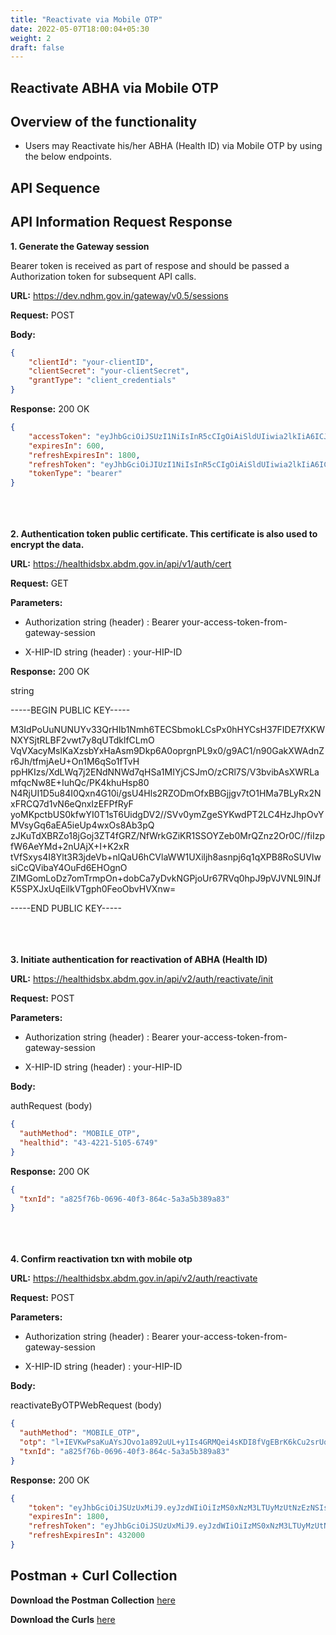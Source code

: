 ```yaml
---
title: "Reactivate via Mobile OTP"
date: 2022-05-07T18:00:04+05:30
weight: 2
draft: false
---
```


## Reactivate ABHA via Mobile OTP

## Overview of the functionality 

- Users may Reactivate his/her ABHA (Health ID) via Mobile OTP by using the below endpoints.

## API Sequence 


## API Information Request Response 



**1. Generate the Gateway session**

Bearer token is received as part of respose and should be passed a Authorization token for subsequent API calls.

**URL:** https://dev.ndhm.gov.in/gateway/v0.5/sessions

**Request:** POST  

**Body:**

```json
{
    "clientId": "your-clientID",
    "clientSecret": "your-clientSecret",
    "grantType": "client_credentials"
}
```

**Response:** 200 OK

```json
{
    "accessToken": "eyJhbGciOiJSUzI1NiIsInR5cCIgOiAiSldUIiwia2lkIiA6ICJBbFJiNVdDbThUbTlFSl9JZk85ejA2ajlvQ3Y1MXBLS0ZrbkdiX1RCdkswIn0.eyJleHAiOjE2NTMzNjkyNTYsImlhdCI6MTY1MzM2ODY1NiwianRpIjoiZDg5YTFlYmUtZWRlNS00Y2U4LWEwZTAtMTUzNGNjNzkyYjk0IiwiaXNzIjoiaHR0cHM6Ly9kZXYubmRobS5nb3YuaW4vYXV0aC9yZWFsbXMvY2VudHJhbC1yZWdpc3RyeSIsImF1ZCI6WyJyZWFsbS1tYW5hZ2VtZW50IiwiYWNjb3VudCJdLCJzdWIiOiIwNmJkNGZlNy04NjEyLTRiZmEtYTI1NS1iMDdiZmFjZmU1M2QiLCJ0eXAiOiJCZWFyZXIiLCJhenAiOiJoZWFsdGhpZC1hcGkiLCJzZXNzaW9uX3N0YXRlIjoiNjU2NGY2N2UtZjM4My00NGRiLWIyOTY",
    "expiresIn": 600,
    "refreshExpiresIn": 1800,
    "refreshToken": "eyJhbGciOiJIUzI1NiIsInR5cCIgOiAiSldUIiwia2lkIiA6ICIyMWU5NzA4OS00ZTcxLTQyNGEtOTAzYS1jOTAyMWM1NmFlNWYifQ.eyJleHAiOjE2NTMzNzA0NTYsImlhdCI6MTY1MzM2ODY1NiwianRpIjoiNGY1ZjZjMWYtYTk0Yy00ZjJmLThmZjctYTY2MDRiN",
    "tokenType": "bearer"
}
```



\
\
\
**2. Authentication token public certificate. This certificate is also used to encrypt the data.**

**URL:** https://healthidsbx.abdm.gov.in/api/v1/auth/cert

**Request:** GET  

**Parameters:**

- Authorization string (header) : Bearer your-access-token-from-gateway-session

- X-HIP-ID string (header) : your-HIP-ID


**Response:** 200  OK

string

-----BEGIN PUBLIC KEY-----

M3IdPoUuNUNUYv33QrHIb1Nmh6TECSbmokLCsPx0hHYCsH37FIDE7fXKWNXYSjtRLBF2vwt7y8qUTdklfCLmO
VqVXacyMslKaXzsbYxHaAsm9Dkp6A0oprgnPL9x0/g9AC1/n90GakXWAdnZr6Jh/tfmjAeU+On1M6qSo1fTvH
ppHKIzs/XdLWq7j2ENdNNWd7qHSa1MIYjCSJmO/zCRl7S/V3bvibAsXWRLamfqcNw8E+IuhQc/PK4khuHsp80
N4RjUI1D5u84I0Qxn4G10i/gsU4Hls2RZODmOfxBBGjjgv7tO1HMa7BLyRx2NxFRCQ7d1vN6eQnxIzEFPfRyF
yoMKpctbUS0kfwYI0T1sT6UidgDV2//SVv0ymZgeSYKwdPT2LC4HzJhpOvYMVsyGq6aEA5ieUp4wxOs8Ab3pQ
zJKuTdXBRZo18jGoj3ZT4fGRZ/NfWrkGZiKR1SSOYZeb0MrQZnz2Or0C//fiIzpfW6AeYMd+2nUAjX+I+K2xR
tVfSxys4I8Ylt3R3jdeVb+nlQaU6hCVlaWW1UXiljh8asnpj6q1qXPB8RoSUVIwsiCcQVibaY4OuFd6EHOgnO
ZIMGomLoDz7omTrmpOn+dobCa7yDvkNGPjoUr67RVq0hpJ9pVJVNL9INJfK5SPXJxUqEilkVTgph0FeoObvHVXnw=

-----END PUBLIC KEY-----



\
\
\
**3. Initiate authentication for reactivation of ABHA (Health ID)**

**URL:** https://healthidsbx.abdm.gov.in/api/v2/auth/reactivate/init

**Request:** POST  

**Parameters:**

- Authorization string (header) : Bearer your-access-token-from-gateway-session

- X-HIP-ID string (header) : your-HIP-ID


**Body:**

authRequest  (body)

```json
{
  "authMethod": "MOBILE_OTP",
  "healthid": "43-4221-5105-6749"
}
```

**Response:** 200   OK

```json
{
  "txnId": "a825f76b-0696-40f3-864c-5a3a5b389a83"
}
```



\
\
\
**4. Confirm reactivation txn with mobile otp**

**URL:** https://healthidsbx.abdm.gov.in/api/v2/auth/reactivate

**Request:** POST  

**Parameters:**

- Authorization string (header) : Bearer your-access-token-from-gateway-session

- X-HIP-ID string (header) : your-HIP-ID


**Body:**

reactivateByOTPWebRequest  (body)

```json
{
  "authMethod": "MOBILE_OTP",
  "otp": "l+IEVKwPsaKuAYsJOvo1a892uUL+y1Is4GRMQei4sKDI8fVgEBrK6kCu2srUqqvTIq7K0xGfazO7SRlEYclZmqsQoBFm5yhRWjblSn1AMuLLoBlRdqPoVjX8OlZNOb3qKw49uL4lnmZwAAJlIqIkpNnBdAo1XFlNZoZa0UZTdE+2vfJNrUaqvHLAyZ9",
  "txnId": "a825f76b-0696-40f3-864c-5a3a5b389a83"
}
```

**Response:** 200   OK

```json
{
    "token": "eyJhbGciOiJSUzUxMiJ9.eyJzdWIiOiIzMS0xNzM3LTUyMzUtNzEzNSIsImNsaWVudElkIjoiaGVhbHRoaWQtYXBpIiwic3lzdGVtIjoiQUJIQS1OIiwibW9iaWxlIjoiNzc5OTE1NDk5OCIsImV4cCI6MTY1MzQ2MTU5NiwiaGVhbHRoSWROdW1iZXIiOiIzMS0xNzM3LTUyMzUtNzEzNSIsImlhdCI6MTY1MzQ1OTc5Nn0.rXzw6bUifWESmOfEEa4jgbiIaMyepXltIneJx9VCxrakmnRn6r1nScTpSxOJoytLDK48IKkhp6vB8Klfz-7wuecrb7jXPbZh1LzOe4d2ocn5JkJtIus_aZiz0pA5cdRb-6KrrTQCl",
    "expiresIn": 1800,
    "refreshToken": "eyJhbGciOiJSUzUxMiJ9.eyJzdWIiOiIzMS0xNzM3LTUyMzUtNzEzNSIsImNsaWVudElkIjoiaGVhbHRoaWQtYXBpIiwic3lzdGVtIjoiQUJIQS1OIiwidHlwIjoiUmVmcmVzaCIsImV4cCI6MTY1Mzg5MTc5NiwiaWF0IjoxNjUzNDU5Nzk2fQ.kd33V0NKtjJ5l8VZk7lscF6tLQR1m721VDcGyzkibyr3D0dtcJORODBvMLKcAJmwFM6KXyV51LHOpj-w9JkxE_eWY4L8YaZbQ2Rx36j",
    "refreshExpiresIn": 432000
}
```



## Postman + Curl Collection 

**Download the Postman Collection** [here](/abdm-docs/Postman/Reactivate_ABHA_Via_Mobile_Otp.json)

**Download the Curls** [here](/abdm-docs/Curls/)




